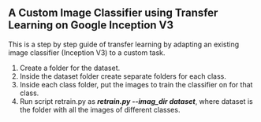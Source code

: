 ## A Custom Image Classifier using Transfer Learning on Google Inception V3

This is a step by step guide of transfer learning by adapting an existing image classifier (Inception V3) to a custom task.

1. Create a folder for the dataset.
2. Inside the dataset folder create separate folders for each class.
3. Inside each class folder, put the images to train the classifier on for that class.
4. Run script retrain.py as <b><i>retrain.py --imag_dir dataset</i></b>, where dataset is the folder with all the images of different classes.
